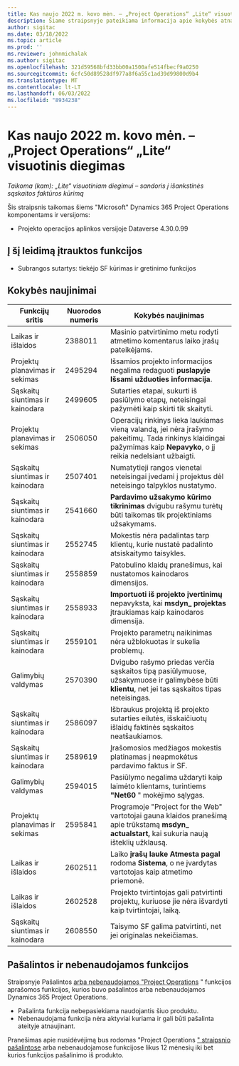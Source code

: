 ```yaml
---
title: Kas naujo 2022 m. kovo mėn. – „Project Operations“ „Lite“ visuotinis diegimas
description: Šiame straipsnyje pateikiama informacija apie kokybės atnaujinimus, kuriuos galima rasti 2022 m. kovo mėn.
author: sigitac
ms.date: 03/18/2022
ms.topic: article
ms.prod: ''
ms.reviewer: johnmichalak
ms.author: sigitac
ms.openlocfilehash: 321d59568bfd33bb00a1500afe514fbecf9a0250
ms.sourcegitcommit: 6cfc50d89528df977a8f6a55c1ad39d99800d9b4
ms.translationtype: MT
ms.contentlocale: lt-LT
ms.lasthandoff: 06/03/2022
ms.locfileid: "8934238"
---
```

# <a name="whats-new-march-2022---project-operations-lite-deployment"></a>Kas naujo 2022 m. kovo mėn. – „Project Operations“ „Lite“ visuotinis diegimas

_Taikoma (kam): „Lite“ visuotiniam diegimui – sandoris į išankstinės sąskaitos faktūros kūrimą_

Šis straipsnis taikomas šiems "Microsoft" Dynamics 365 Project Operations komponentams ir versijoms:

- Projekto operacijos aplinkos versijoje Dataverse 4.30.0.99

## <a name="features-included-in-this-release"></a>Į šį leidimą įtrauktos funkcijos

- Subrangos sutartys: tiekėjo SF kūrimas ir gretinimo funkcijos

## <a name="quality-updates"></a>Kokybės naujinimai

| Funkcijų sritis | Nuorodos numeris | Kokybės naujinimas |
| --- | --- | --- |
| Laikas ir išlaidos | 2388011 | Masinio patvirtinimo metu rodyti atmetimo komentarus laiko įrašų pateikėjams. |
| Projektų planavimas ir sekimas | 2495294 | Išsamios projekto informacijos negalima redaguoti **puslapyje Išsami užduoties informacija**. |
| Sąskaitų siuntimas ir kainodara | 2499605 | Sutarties etapai, sukurti iš pasiūlymo etapų, neteisingai pažymėti kaip skirti tik skaityti. |
| Projektų planavimas ir sekimas | 2506050 | Operacijų rinkinys lieka laukiamas vieną valandą, jei nėra įrašymo pakeitimų. Tada rinkinys klaidingai pažymimas kaip **Nepavyko**, o jį reikia nedelsiant užbaigti. |
| Sąskaitų siuntimas ir kainodara | 2507401 | Numatytieji rangos vienetai neteisingai įvedami į projektus dėl neteisingo talpyklos nustatymo. |
| Sąskaitų siuntimas ir kainodara | 2541660 | **Pardavimo užsakymo kūrimo tikrinimas** dvigubu rašymu turėtų būti taikomas tik projektiniams užsakymams. |
| Sąskaitų siuntimas ir kainodara | 2552745 | Mokestis nėra padalintas tarp klientų, kurie nustatė padalinto atsiskaitymo taisykles. |
| Sąskaitų siuntimas ir kainodara | 2558859 | Patobulino klaidų pranešimus, kai nustatomos kainodaros dimensijos. |
| Sąskaitų siuntimas ir kainodara | 2558933 | **Importuoti iš projekto įvertinimų** nepavyksta, kai **msdyn\_ projektas** įtraukiamas kaip kainodaros dimensija. |
| Sąskaitų siuntimas ir kainodara | 2559101 | Projekto parametrų naikinimas nėra užblokuotas ir sukelia problemų. |
|  Galimybių valdymas | 2570390 | Dvigubo rašymo priedas verčia sąskaitos tipą pasiūlymuose, užsakymuose ir galimybėse būti **klientu**, net jei tas sąskaitos tipas neteisingas. |
| Sąskaitų siuntimas ir kainodara | 2586097 | Išbraukus projektą iš projekto sutarties eilutės, išskaičiuotų išlaidų faktinės sąskaitos neatšaukiamos. |
| Sąskaitų siuntimas ir kainodara | 2589619 | Įrašomosios medžiagos mokestis platinamas į neapmokėtus pardavimo faktus ir SF. |
|  Galimybių valdymas | 2594015 | Pasiūlymo negalima uždaryti kaip laimėto klientams, turintiems **"Net60** " mokėjimo sąlygas. |
| Projektų planavimas ir sekimas | 2595841 | Programoje "Project for the Web" vartotojai gauna klaidos pranešimą apie trūkstamą **msdyn\_ actualstart,** kai sukuria naują išteklių užklausą. |
| Laikas ir išlaidos | 2602511 | Laiko **įrašų lauke Atmesta pagal** rodoma **Sistema**, o ne įvardytas vartotojas kaip atmetimo priemonė. |
| Laikas ir išlaidos | 2602528 | Projekto tvirtintojas gali patvirtinti projektų, kuriuose jie nėra išvardyti kaip tvirtintojai, laiką. |
| Sąskaitų siuntimas ir kainodara | 2608550 | Taisymo SF galima patvirtinti, net jei originalas nekeičiamas. |

## <a name="removed-and-deprecated-features"></a>Pašalintos ir nebenaudojamos funkcijos

Straipsnyje Pašalintos [arba nebenaudojamos "Project Operations](../../whats-new/removed-depreciated-features-project.md) " funkcijos aprašomos funkcijos, kurios buvo pašalintos arba nebenaudojamos Dynamics 365 Project Operations.

- Pašalinta funkcija nebepasiekiama naudojantis šiuo produktu.
- Nebenaudojama funkcija nėra aktyviai kuriama ir gali būti pašalinta ateityje atnaujinant.

Pranešimas apie nusidėvėjimą bus rodomas "Project Operations [" straipsnio pašalintose](../../whats-new/removed-depreciated-features-project.md) arba nebenaudojamose funkcijose likus 12 mėnesių iki bet kurios funkcijos pašalinimo iš produkto.
